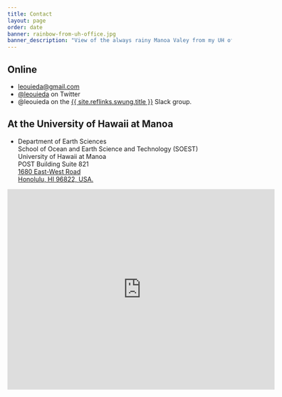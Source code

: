 ```yaml
---
title: Contact
layout: page
order: date
banner: rainbow-from-uh-office.jpg
banner_description: "View of the always rainy Manoa Valey from my UH office window."
---
```



<h2>Online</h2>

<ul class="fa-ul contact">
    <li><i class="fa-li fa fa-envelope fa-fw"></i>
    <a href="mailto:leouieda@gmail.com">leouieda@gmail.com</a>
    </li>
    <li><i class="fa-li fa fa-twitter fa-fw"></i>
    <a href="https://twitter.com/leouieda">@leouieda</a> on Twitter
    </li>
    <li><i class="fa-li fa fa-slack fa-fw"></i>
    @leouieda on the
    <a href="{{ site.reflinks.swung.url }}">{{ site.reflinks.swung.title }}</a>
    Slack group.
    </li>
</ul>


<h2>At the University of Hawaii at Manoa</h2>

<ul class="fa-ul">
    <li><i class="fa-li fa fa-map-marker fa-fw"></i>
    Department of Earth Sciences
    <br>
    School of Ocean and Earth Science and Technology (SOEST)
    <br>
    University of Hawaii at Manoa
    <br>
    POST Building Suite 821
    <br>
    <a href="https://goo.gl/maps/8uHWEC3GHX42">
    1680 East-West Road
    <br>
    Honolulu, HI 96822, USA.
    </a>
    </li>
</ul>

<div class="embed-responsive embed-responsive-16by9">
<iframe src="https://www.google.com/maps/embed?pb=!1m14!1m8!1m3!1d2628.5603383760836!2d-157.81678785215124!3d21.297353040375274!3m2!1i1024!2i768!4f13.1!3m3!1m2!1s0x7c006d9ecad14f15%3A0xca19e3c92caf4c3a!2s1680+East-West+Rd%2C+Honolulu%2C+HI+96822!5e0!3m2!1sen!2sus!4v1488230299919"
width="600" height="450" frameborder="0" style="border:0"
allowfullscreen></iframe>
</div>

